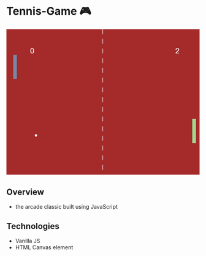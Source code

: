 # Tennis-Game :video_game:

![tennis-game](assets/imgs/snapshot.PNG)

## Overview

 - the arcade classic built using JavaScript

## Technologies

 - Vanilla JS
 - HTML Canvas element
